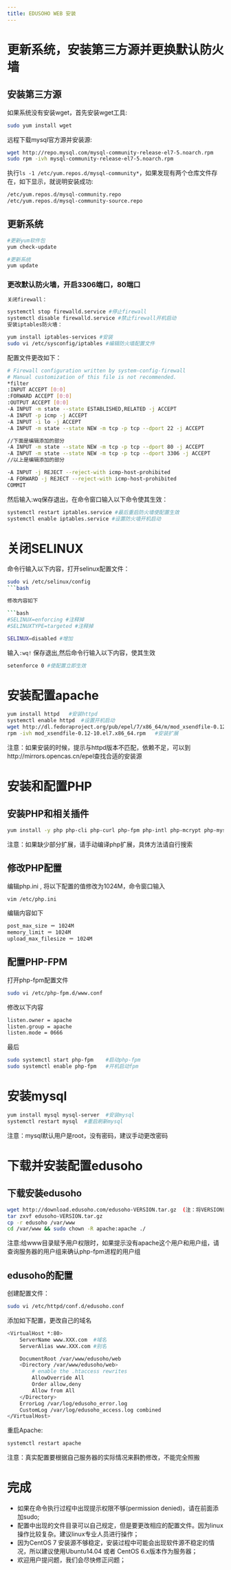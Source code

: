 ```yaml
---
title: EDUSOHO WEB 安装
---
```


# 更新系统，安装第三方源并更换默认防火墙

## 安装第三方源

如果系统没有安装wget，首先安装wget工具:

```bash
sudo yum install wget
```

远程下载mysql官方源并安装源:

```bash
wget http://repo.mysql.com/mysql-community-release-el7-5.noarch.rpm
sudo rpm -ivh mysql-community-release-el7-5.noarch.rpm
```

执行`ls -1 /etc/yum.repos.d/mysql-community*`，如果发现有两个仓库文件存在，如下显示，就说明安装成功:

```bash
/etc/yum.repos.d/mysql-community.repo
/etc/yum.repos.d/mysql-community-source.repo
```

## 更新系统

```bash
#更新yum软件包
yum check-update

#更新系统
yum update
```

### 更改默认防火墙，开启3306端口，80端口

```bash
关闭firewall：

systemctl stop firewalld.service #停止firewall
systemctl disable firewalld.service #禁止firewall开机启动
安装iptables防火墙：

yum install iptables-services #安装
sudo vi /etc/sysconfig/iptables #编辑防火墙配置文件
```

配置文件更改如下：

```bash
# Firewall configuration written by system-config-firewall
# Manual customization of this file is not recommended.
*filter
:INPUT ACCEPT [0:0]
:FORWARD ACCEPT [0:0]
:OUTPUT ACCEPT [0:0]
-A INPUT -m state --state ESTABLISHED,RELATED -j ACCEPT
-A INPUT -p icmp -j ACCEPT
-A INPUT -i lo -j ACCEPT
-A INPUT -m state --state NEW -m tcp -p tcp --dport 22 -j ACCEPT

//下面是编辑添加的部分
-A INPUT -m state --state NEW -m tcp -p tcp --dport 80 -j ACCEPT
-A INPUT -m state --state NEW -m tcp -p tcp --dport 3306 -j ACCEPT
//以上是编辑添加的部分

-A INPUT -j REJECT --reject-with icmp-host-prohibited
-A FORWARD -j REJECT --reject-with icmp-host-prohibited
COMMIT
```

然后输入:wq保存退出，在命令窗口输入以下命令使其生效：

```bash
systemctl restart iptables.service #最后重启防火墙使配置生效
systemctl enable iptables.service #设置防火墙开机启动
```

# 关闭SELINUX

命令行输入以下内容，打开selinux配置文件：

````bash
sudo vi /etc/selinux/config
```bash

修改内容如下

```bash
#SELINUX=enforcing #注释掉
#SELINUXTYPE=targeted #注释掉

SELINUX=disabled #增加
````

输入`:wq!` 保存退出,然后命令行输入以下内容，使其生效

```bash
setenforce 0 #使配置立即生效
```

# 安装配置apache

```bash
yum install httpd   #安装httpd
systemctl enable httpd  #设置开机启动
wget http://dl.fedoraproject.org/pub/epel/7/x86_64/m/mod_xsendfile-0.12-10.el7.x86_64.rpm   #下载xsendfile扩展
rpm -ivh mod_xsendfile-0.12-10.el7.x86_64.rpm   #安装扩展
```

注意：如果安装的时候，提示与httpd版本不匹配，依赖不足，可以到http://mirrors.opencas.cn/epel查找合适的安装源

# 安装和配置PHP

## 安装PHP和相关插件

```bash
yum install -y php php-cli php-curl php-fpm php-intl php-mcrypt php-mysql php-gd php-mbstring php-xml php-dom
```

注意：如果缺少部分扩展，请手动编译php扩展，具体方法请自行搜索

## 修改PHP配置

编辑php.ini , 将以下配置的值修改为1024M，命令窗口输入

```bash
vim /etc/php.ini
```

编辑内容如下

```bash
post_max_size ＝ 1024M
memory_limit ＝ 1024M
upload_max_filesize ＝ 1024M
```

## 配置PHP-FPM

打开php-fpm配置文件

```bash
sudo vi /etc/php-fpm.d/www.conf
```

修改以下内容

```bash
listen.owner = apache
listen.group = apache
listen.mode = 0666
```

最后

```bash
sudo systemctl start php-fpm    #启动php-fpm
sudo systemctl enable php-fpm   #开机启动fpm
```

# 安装mysql

```bash
yum install mysql mysql-server  #安装mysql
systemctl restart mysql  #重启刷新mysql
```

注意：mysql默认用户是root，没有密码，建议手动更改密码

# 下载并安装配置edusoho

## 下载安装edusoho

```bash
wget http://download.edusoho.com/edusoho-VERSION.tar.gz  (注：将VERSION替换为当前EduSoho最新版本号，可从官网www.edusoho.com查询获取)
tar zxvf edusoho-VERSION.tar.gz
cp -r edusoho /var/www
cd /var/www && sudo chown -R apache:apache ./
```

注意:给www目录赋予用户权限时，如果提示没有apache这个用户和用户组，请查询服务器的用户组来确认php-fpm进程的用户组

## edusoho的配置

创建配置文件：

```bash
sudo vi /etc/httpd/conf.d/edusoho.conf
```

添加如下配置，更改自己的域名

```bash
<VirtualHost *:80>
    ServerName www.XXX.com  #域名
    ServerAlias www.XXX.com #别名

    DocumentRoot /var/www/edusoho/web
    <Directory /var/www/edusoho/web>
        # enable the .htaccess rewrites
        AllowOverride All
        Order allow,deny
        Allow from All
    </Directory>
    ErrorLog /var/log/edusoho_error.log
    CustomLog /var/log/edusoho_access.log combined
</VirtualHost>
```

重启Apache:

```bash
systemctl restart apache
```

注意：真实配置要根据自己服务器的实际情况来斟酌修改，不能完全照搬

# 完成

- 如果在命令执行过程中出现提示权限不够(permission denied)，请在前面添加sudo;
- 配置中出现的文件目录可以自己规定，但是要更改相应的配置文件。因为linux操作比较复杂。建议linux专业人员进行操作；
- 因为CentOS 7 安装源不够稳定，安装过程中可能会出现软件源不稳定的情况，所以建议使用Ubuntu14.04 或者 CentOS 6.x版本作为服务器；
- 欢迎用户提问题，我们会尽快修正问题；
